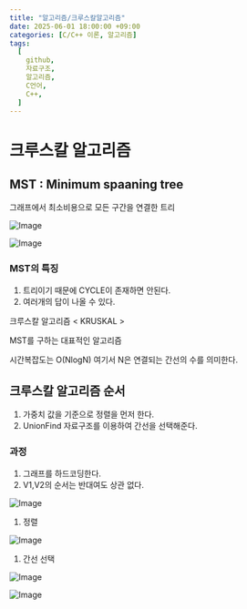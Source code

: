 ```yaml
---
title: "알고리즘/크루스칼알고리즘"
date: 2025-06-01 18:00:00 +09:00
categories: [C/C++ 이론, 알고리즘]
tags:
  [
    github,
    자료구조,
    알고리즘,
    C언어,
    C++,
  ]
---
```


# 크루스칼 알고리즘

## MST : Minimum spaaning tree

그래프에서 최소비용으로 모든 구간을 연결한 트리

![Image](https://github.com/user-attachments/assets/2e8c0c13-8241-4136-bd66-e278326ad111)

![Image](https://github.com/user-attachments/assets/a5da304a-bcfc-45f9-9019-7b4a3d179f6e)

### MST의 특징

1. 트리이기 때문에 CYCLE이 존재하면 안된다.
2. 여러개의 답이 나올 수 있다.

크루스칼 알고리즘 < KRUSKAL >

MST를 구하는 대표적인 알고리즘

시간복잡도는 O(NlogN) 여기서 N은 연결되는 간선의 수를 의미한다.

## 크루스칼 알고리즘 순서

1. 가중치 값을 기준으로 정렬을 먼저 한다.
2. UnionFind 자료구조를 이용하여 간선을 선택해준다.

### 과정

1. 그래프를 하드코딩한다.
2. V1,V2의 순서는 반대여도 상관 없다.

![Image](https://github.com/user-attachments/assets/0c0aa1ac-59fb-48f2-a2ae-1a0939849632)

1. 정렬

![Image](https://github.com/user-attachments/assets/a34ce50d-b590-4817-ad6c-01324d9be9aa)

1. 간선 선택

![Image](https://github.com/user-attachments/assets/14c5cc62-afd7-415e-a370-0c7011a07cbd)

![Image](https://github.com/user-attachments/assets/247ac6fe-d1cb-44b3-8202-fde5f1e70b73)